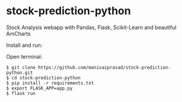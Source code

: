 # stock-prediction-python
Stock Analysis webapp with Pandas, Flask, Scikit-Learn and beautiful AmCharts


Install and run:

Open terminal:

```
$ git clone https://github.com/manisaiprasad/stock-prediction-python.git
$ cd stock-prediction-python 
$ pip install -r requirements.txt
$ export FLASK_APP=app.py
$ flask run
```

